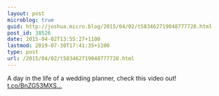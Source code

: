 ```yaml
---
layout: post
microblog: true
guid: http://joshua.micro.blog/2015/04/02/t583462719048777728.html
post_id: 38526
date: 2015-04-02T13:55:27+1100
lastmod: 2019-07-30T17:41:35+1100
type: post
url: /2015/04/02/t583462719048777728.html
---
```

A day in the life of a wedding planner, check this video out! [t.co/BnZG53MXS...](http://t.co/BnZG53MXSI)
